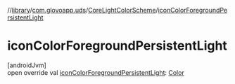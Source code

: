 //[library](../../../index.md)/[com.glovoapp.uds](../index.md)/[CoreLightColorScheme](index.md)/[iconColorForegroundPersistentLight](icon-color-foreground-persistent-light.md)

# iconColorForegroundPersistentLight

[androidJvm]\
open override val [iconColorForegroundPersistentLight](icon-color-foreground-persistent-light.md): [Color](https://developer.android.com/reference/kotlin/androidx/compose/ui/graphics/Color.html)
